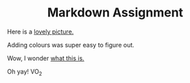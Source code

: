 <head>
<h1 align="center">Markdown Assignment</h1>
</head>

Here is a [lovely picture.](https://imagesvc.meredithcorp.io/v3/mm/image?url=https%3A%2F%2Fcf-images.us-east-1.prod.boltdns.net%2Fv1%2Fstatic%2F6157254766001%2F961ad642-68ec-4156-ab18-5fb26db7e85c%2Fa7fd44aa-762e-4be4-a99f-bdebcce91235%2F1280x720%2Fmatch%2Fimage.jpg) 

Adding colours was super easy to figure out.

Wow, I wonder [what this is.](https://github.com/sophiejanos/KNES381/blob/eca44679e4d3fcb8fd9d330e7c6f72e431a2620d/readme3.md)

Oh yay! VO<sub>2</sub>
